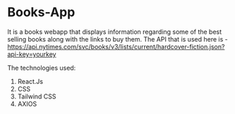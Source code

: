 # Books-App

It is a books webapp that displays information regarding some of the best selling books along with the links to buy them.
 The API that is used here is - https://api.nytimes.com/svc/books/v3/lists/current/hardcover-fiction.json?api-key=yourkey
 
 The technologies used:
 1) React.Js
 2) CSS
 3) Tailwind CSS
 4) AXIOS
